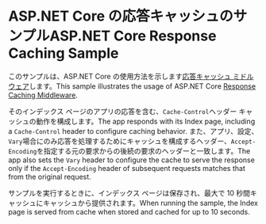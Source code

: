 # <a name="aspnet-core-response-caching-sample"></a><span data-ttu-id="94ec8-101">ASP.NET Core の応答キャッシュのサンプル</span><span class="sxs-lookup"><span data-stu-id="94ec8-101">ASP.NET Core Response Caching Sample</span></span>

<span data-ttu-id="94ec8-102">このサンプルは、ASP.NET Core の使用方法を示します[応答キャッシュ ミドルウェア](https://docs.microsoft.com/aspnet/core/performance/caching/middleware)します。</span><span class="sxs-lookup"><span data-stu-id="94ec8-102">This sample illustrates the usage of ASP.NET Core [Response Caching Middleware](https://docs.microsoft.com/aspnet/core/performance/caching/middleware).</span></span>

<span data-ttu-id="94ec8-103">そのインデックス ページのアプリの応答を含む、`Cache-Control`ヘッダー キャッシュの動作を構成します。</span><span class="sxs-lookup"><span data-stu-id="94ec8-103">The app responds with its Index page, including a `Cache-Control` header to configure caching behavior.</span></span> <span data-ttu-id="94ec8-104">また、アプリ、設定、`Vary`場合にのみ応答を処理するためにキャッシュを構成するヘッダー、`Accept-Encoding`を指定する元の要求からの後続の要求のヘッダーと一致します。</span><span class="sxs-lookup"><span data-stu-id="94ec8-104">The app also sets the `Vary` header to configure the cache to serve the response only if the `Accept-Encoding` header of subsequent requests matches that from the original request.</span></span>

<span data-ttu-id="94ec8-105">サンプルを実行するときに、インデックス ページは保存され、最大で 10 秒間キャッシュにキャッシュから提供されます。</span><span class="sxs-lookup"><span data-stu-id="94ec8-105">When running the sample, the Index page is served from cache when stored and cached for up to 10 seconds.</span></span>
